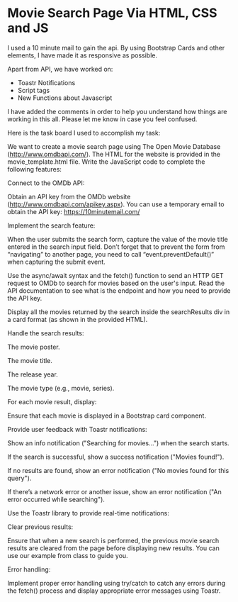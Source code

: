 # Movie Search Page Via HTML, CSS and JS

I used a 10 minute mail to gain the api. By using Bootstrap Cards and other elements, I have made it as responsive as possible.

Apart from API, we have worked on:
- Toastr Notifications
- Script tags
- New Functions about Javascript

I have added the comments in order to help you understand how things are working in this all. Please let me know in case you feel confused.

 Here is the task board I used to accomplish my task:

 We want to create a movie search page using The Open Movie Database (http://www.omdbapi.com/). The HTML for the website is provided in the movie_template.html file. Write the JavaScript code to complete the following features:

Connect to the OMDb API:

Obtain an API key from the OMDb website (http://www.omdbapi.com/apikey.aspx). You can use a temporary email to obtain the API key: https://10minutemail.com/ 

Implement the search feature:

When the user submits the search form, capture the value of the movie title entered in the search input field. Don’t forget that to prevent the form from “navigating” to another page, you need to call “event.preventDefault()” when capturing the submit event.

Use the async/await syntax and the fetch() function to send an HTTP GET request to OMDb to search for movies based on the user's input. Read the API documentation to see what is the endpoint and how you need to provide the API key.

Display all the movies returned by the search inside the searchResults div in a card format (as shown in the provided HTML).

Handle the search results:

The movie poster.

The movie title.

The release year.

The movie type (e.g., movie, series).

For each movie result, display:

Ensure that each movie is displayed in a Bootstrap card component.

Provide user feedback with Toastr notifications:

Show an info notification ("Searching for movies...") when the search starts.

If the search is successful, show a success notification ("Movies found!").

If no results are found, show an error notification ("No movies found for this query").

If there’s a network error or another issue, show an error notification ("An error occurred while searching").

Use the Toastr library to provide real-time notifications:

Clear previous results:

Ensure that when a new search is performed, the previous movie search results are cleared from the page before displaying new results. You can use our example from class to guide you.

Error handling:

Implement proper error handling using try/catch to catch any errors during the fetch() process and display appropriate error messages using Toastr.